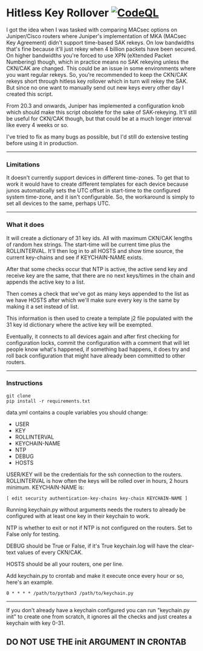 # Hitless Key Rollover [![CodeQL](https://github.com/adammmmm/hitless-key-rollover/actions/workflows/codeql-analysis.yml/badge.svg?branch=master)](https://github.com/adammmmm/hitless-key-rollover/actions/workflows/codeql-analysis.yml)

I got the idea when I was tasked with comparing MACsec options on Juniper/Cisco routers where Juniper's implementation of MKA (MACsec Key Agreement) didn't support time-based SAK rekeys. On low bandwidths that's fine because it'll just rekey when 4 billion packets have been secured. On higher bandwidths you're forced to use XPN (eXtended Packet Numbering) though, which in practice means no SAK rekeying unless the CKN/CAK are changed. This could be an issue in some environments where you want regular rekeys.
So, you're recommended to keep the CKN/CAK rekeys short through hitless key rollover which in turn will rekey the SAK. But since no one want to manually send out new keys every other day I created this script. 

From 20.3 and onwards, Juniper has implemented a configuration knob which should make this script obsolete for the sake of SAK-rekeying. It'll still be useful for CKN/CAK though, but that could be at a much longer interval like every 4 weeks or so. 

I've tried to fix as many bugs as possible, but I'd still do extensive testing before using it in production.

---

### Limitations

It doesn't currently support devices in different time-zones. To get that to work it would have to create different templates for each device because junos automatically sets the UTC offset in start-time to the configured system time-zone, and it isn't configurable.
So, the workaround is simply to set all devices to the same, perhaps UTC.

---

### What it does

It will create a dictionary of 31 key ids. All with maximum CKN/CAK lengths of random hex strings. The start-time will be current time plus the ROLLINTERVAL. It'll then log in to all HOSTS and show time source, the current key-chains and see if KEYCHAIN-NAME exists.

After that some checks occur that NTP is active, the active send key and receive key are the same, that there are no next keys/times in the chain and appends the active key to a list.

Then comes a check that we've got as many keys appended to the list as we have HOSTS after which we'll make sure every key is the same by making it a set instead of list.

This information is then used to create a template j2 file populated with the 31 key id dictionary where the active key will be exempted.

Eventually, it connects to all devices again and after first checking for configuration locks, commit the configuration with a comment that will let people know what's happened, if something bad happens, it does try and roll back configuration that might have already been committed to other routers.

---

### Instructions

```
git clone
pip install -r requirements.txt
```

data.yml contains a couple variables you should change:

- USER
- KEY
- ROLLINTERVAL
- KEYCHAIN-NAME
- NTP
- DEBUG
- HOSTS

USER/KEY will be the credentials for the ssh connection to the routers. ROLLINTERVAL is how often the keys will be rolled over in hours, 2 hours minimum. KEYCHAIN-NAME is:

```
[ edit security authentication-key-chains key-chain KEYCHAIN-NAME ]
```

Running keychain.py without arguments needs the routers to already be configured with at least one key in their keychain to work.

NTP is whether to exit or not if NTP is not configured on the routers. Set to False only for testing.

DEBUG should be True or False, if it's True keychain.log will have the clear-text values of every CKN/CAK.

HOSTS should be all your routers, one per line.

Add keychain.py to crontab and make it execute once every hour or so, here's an example.

```
0 * * * * /path/to/python3 /path/to/keychain.py
```

---

If you don't already have a keychain configured you can run "keychain.py init" to create one from scratch, it ignores all the checks and just creates a keychain with key 0-31. 
## DO NOT USE THE init ARGUMENT IN CRONTAB
